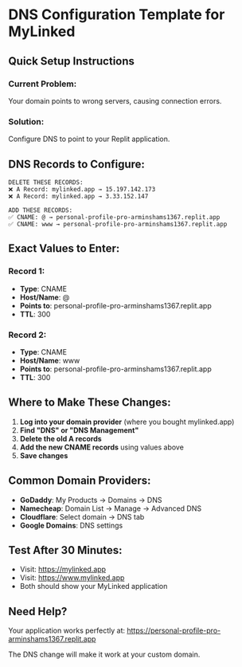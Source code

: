 # DNS Configuration Template for MyLinked

## Quick Setup Instructions

### Current Problem:
Your domain points to wrong servers, causing connection errors.

### Solution:
Configure DNS to point to your Replit application.

## DNS Records to Configure:

```
DELETE THESE RECORDS:
❌ A Record: mylinked.app → 15.197.142.173
❌ A Record: mylinked.app → 3.33.152.147

ADD THESE RECORDS:
✅ CNAME: @ → personal-profile-pro-arminshams1367.replit.app
✅ CNAME: www → personal-profile-pro-arminshams1367.replit.app
```

## Exact Values to Enter:

### Record 1:
- **Type**: CNAME
- **Host/Name**: @ 
- **Points to**: personal-profile-pro-arminshams1367.replit.app
- **TTL**: 300

### Record 2:
- **Type**: CNAME
- **Host/Name**: www
- **Points to**: personal-profile-pro-arminshams1367.replit.app  
- **TTL**: 300

## Where to Make These Changes:

1. **Log into your domain provider** (where you bought mylinked.app)
2. **Find "DNS" or "DNS Management"**
3. **Delete the old A records**
4. **Add the new CNAME records** using values above
5. **Save changes**

## Common Domain Providers:
- **GoDaddy**: My Products → Domains → DNS
- **Namecheap**: Domain List → Manage → Advanced DNS
- **Cloudflare**: Select domain → DNS tab
- **Google Domains**: DNS settings

## Test After 30 Minutes:
- Visit: https://mylinked.app
- Visit: https://www.mylinked.app
- Both should show your MyLinked application

## Need Help?
Your application works perfectly at:
https://personal-profile-pro-arminshams1367.replit.app

The DNS change will make it work at your custom domain.
